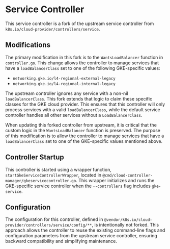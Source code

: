 # Service Controller

This service controller is a fork of the upstream service controller from `k8s.io/cloud-provider/controllers/service`.

## Modifications

The primary modification in this fork is to the `WantsLoadBalancer` function in `controller.go`. This change allows the controller to manage services that have a `loadBalancerClass` set to one of the following GKE-specific values:

- `networking.gke.io/l4-regional-external-legacy`
- `networking.gke.io/l4-regional-internal-legacy`

The upstream controller ignores any service with a non-nil `loadBalancerClass`. This fork extends that logic to claim these specific classes for the GKE cloud provider. This ensures that this controller will only process services with a valid `loadBalancerClass`, while the default service controller handles all other services without a `LoadBalancerClass`.

When updating this forked controller from upstream, it is critical that the custom logic in the `WantsLoadBalancer` function is preserved. The purpose of this modification is to allow the controller to manage services that have a `loadBalancerClass` set to one of the GKE-specific values mentioned above.

## Controller Startup

This controller is started using a wrapper function, `startGkeServiceControllerWrapper`, located in `@cmd/cloud-controller-manager/gkeservicecontroller.go`. This wrapper initializes and runs the GKE-specific service controller when the `--controllers` flag includes `gke-service`.

## Configuration

The configuration for this controller, defined in `@vendor/k8s.io/cloud-provider/controllers/service/config/**`, is intentionally not forked. This approach allows the controller to reuse the existing command-line flags and configuration parameters from the upstream service controller, ensuring backward compatibility and simplifying maintenance.
